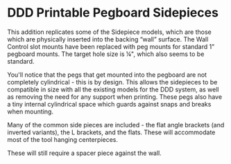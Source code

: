 # DDD Printable Pegboard Sidepieces

This addition replicates some of the Sidepiece models, which are those which are physically inserted into the backing “wall” surface. The Wall Control slot mounts have been replaced with peg mounts for standard 1" pegboard mounts. The target hole size is ¼", which also seems to be standard.

You'll notice that the pegs that get mounted into the pegboard are not completely cylindrical - this is by design. This allows the sidepieces to be compatible in size with all the existing models for the DDD system, as well as removing the need for any support when printing. These pegs also have a tiny internal cylindrical space which guards against snaps and breaks when mounting.

Many of the common side pieces are included - the flat angle brackets (and inverted variants), the L brackets, and the flats. These will accommodate most of the tool hanging centerpieces.

These will still require a spacer piece against the wall.
